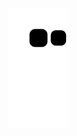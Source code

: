       


![snake gif](https://github.com/rafaelatech/rafaelatech/blob/output/github-contribution-grid-snake.svg)

